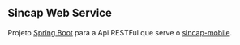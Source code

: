 ## Sincap Web Service
Projeto [Spring Boot](projects.spring.io/spring-boot/) para a
Api RESTFul que serve o [sincap-mobile](http://ledszeppellin.sr.ifes.edu.br:81/sincap/sincap-mobile).
